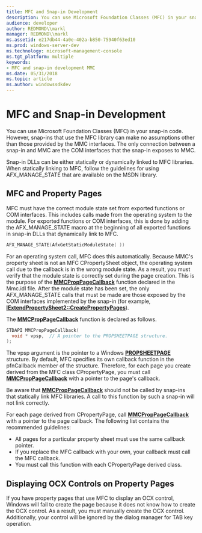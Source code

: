 ```yaml
---
title: MFC and Snap-in Development
description: You can use Microsoft Foundation Classes (MFC) in your snap-in code.
audience: developer
author: REDMOND\\markl
manager: REDMOND\\markl
ms.assetid: e217db44-4a0e-402a-b850-75940f63ed10
ms.prod: windows-server-dev
ms.technology: microsoft-management-console
ms.tgt_platform: multiple
keywords:
- MFC and snap-in development MMC
ms.date: 05/31/2018
ms.topic: article
ms.author: windowssdkdev
---
```


# MFC and Snap-in Development

You can use Microsoft Foundation Classes (MFC) in your snap-in code. However, snap-ins that use the MFC library can make no assumptions other than those provided by the MMC interfaces. The only connection between a snap-in and MMC are the COM interfaces that the snap-in exposes to MMC.

Snap-in DLLs can be either statically or dynamically linked to MFC libraries. When statically linking to MFC, follow the guidelines for using AFX\_MANAGE\_STATE that are available on the MSDN library.

## MFC and Property Pages

MFC must have the correct module state set from exported functions or COM interfaces. This includes calls made from the operating system to the module. For exported functions or COM interfaces, this is done by adding the AFX\_MANAGE\_STATE macro at the beginning of all exported functions in snap-in DLLs that dynamically link to MFC.


```C++
AFX_MANAGE_STATE(AfxGetStaticModuleState( ))
```



For an operating system call, MFC does this automatically. Because MMC's property sheet is not an MFC CPropertySheet object, the operating system call due to the callback is in the wrong module state. As a result, you must verify that the module state is correctly set during the page creation. This is the purpose of the [**MMCPropPageCallback**](mmcproppagecallback.md) function declared in the Mmc.idl file. After the module state has been set, the only AFX\_MANAGE\_STATE calls that must be made are those exposed by the COM interfaces implemented by the snap-in (for example, [**IExtendPropertySheet2::CreatePropertyPages**](iextendpropertysheet2-createpropertypages.md)).

The [**MMCPropPageCallback**](mmcproppagecallback.md) function is declared as follows.


```C++
STDAPI MMCPropPageCallback(
  void * vpsp,  // A pointer to the PROPSHEETPAGE structure.
);
```



The vpsp argument is the pointer to a Windows [**PROPSHEETPAGE**](/windows/win32/Prsht/nc-prsht-lpfnaddpropsheetpage?branch=master) structure. By default, MFC specifies its own callback function in the pfnCallback member of the structure. Therefore, for each page you create derived from the MFC class CPropertyPage, you must call [**MMCPropPageCallback**](mmcproppagecallback.md) with a pointer to the page's callback.

Be aware that [**MMCPropPageCallback**](mmcproppagecallback.md) should not be called by snap-ins that statically link MFC libraries. A call to this function by such a snap-in will not link correctly.

For each page derived from CPropertyPage, call [**MMCPropPageCallback**](mmcproppagecallback.md) with a pointer to the page callback. The following list contains the recommended guidelines:

-   All pages for a particular property sheet must use the same callback pointer.
-   If you replace the MFC callback with your own, your callback must call the MFC callback.
-   You must call this function with each CPropertyPage derived class.

## Displaying OCX Controls on Property Pages

If you have property pages that use MFC to display an OCX control, Windows will fail to create the page because it does not know how to create the OCX control. As a result, you must manually create the OCX control. Additionally, your control will be ignored by the dialog manager for TAB key operation.

 

 





